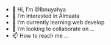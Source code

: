 - 👋 Hi, I’m @Ibnuyahya
- 👀 I’m interested in Almaata
- 🌱 I’m currently learning web develop
- 💞️ I’m looking to collaborate on ...
- 📫 How to reach me ...

<!---
Yahyananda/Yahyananda is a ✨ special ✨ repository because its `README.md` (this file) appears on your GitHub profile.
You can click the Preview link to take a look at your changes.
--->
